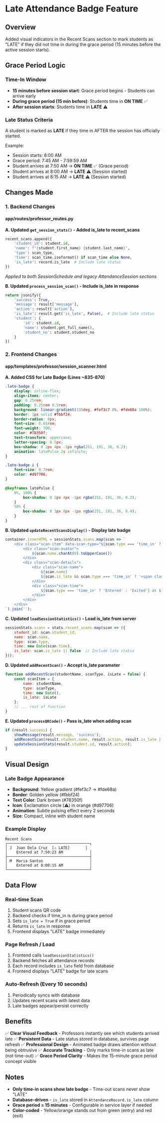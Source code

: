# Late Attendance Badge Feature

## Overview
Added visual indicators in the Recent Scans section to mark students as "LATE" if they did not time in during the grace period (15 minutes before the active session starts).

## Grace Period Logic

### Time-In Window
- **15 minutes before session start**: Grace period begins - Students can arrive early
- **During grace period (15 min before)**: Students time in **ON TIME** ✅
- **After session starts**: Students time in **LATE** ⚠️

### Late Status Criteria
A student is marked as **LATE** if they time in AFTER the session has officially started.

Example:
- Session starts: 8:00 AM
- Grace period: 7:45 AM - 7:59:59 AM
- Student arrives at 7:50 AM → **ON TIME** ✅ (Grace period)
- Student arrives at 8:00 AM → **LATE** ⚠️ (Session started)
- Student arrives at 8:15 AM → **LATE** ⚠️ (Session started)

## Changes Made

### 1. Backend Changes

#### app/routes/professor_routes.py

**A. Updated `get_session_stats()` - Added is_late to recent_scans**
```python
recent_scans.append({
    'student_id': student.id,
    'name': f"{student.first_name} {student.last_name}",
    'type': scan_type,
    'time': scan_time.isoformat() if scan_time else None,
    'is_late': record.is_late  # Include late status
})
```
*Applied to both SessionSchedule and legacy AttendanceSession sections*

**B. Updated `process_session_scan()` - Include is_late in response**
```python
return jsonify({
    'success': True,
    'message': result['message'],
    'action': result['action'],
    'is_late': result.get('is_late', False),  # Include late status
    'student': {
        'id': student.id,
        'name': student.get_full_name(),
        'student_no': student.student_no
    }
})
```

### 2. Frontend Changes

#### app/templates/professor/session_scanner.html

**A. Added CSS for Late Badge (Lines ~835-870)**
```css
.late-badge {
    display: inline-flex;
    align-items: center;
    gap: 0.25rem;
    padding: 0.25rem 0.5rem;
    background: linear-gradient(135deg, #fef3c7 0%, #fde68a 100%);
    border: 1px solid #fbbf24;
    border-radius: 6px;
    font-size: 0.65rem;
    font-weight: 700;
    color: #78350f;
    text-transform: uppercase;
    letter-spacing: 0.5px;
    box-shadow: 0 2px 4px -1px rgba(251, 191, 36, 0.2);
    animation: latePulse 2s infinite;
}

.late-badge i {
    font-size: 0.7rem;
    color: #d97706;
}

@keyframes latePulse {
    0%, 100% {
        box-shadow: 0 2px 4px -1px rgba(251, 191, 36, 0.2);
    }
    50% {
        box-shadow: 0 3px 8px -1px rgba(251, 191, 36, 0.4);
    }
}
```

**B. Updated `updateRecentScansDisplay()` - Display late badge**
```javascript
container.innerHTML = sessionStats.scans.map(scan => `
    <div class="scan-item" data-scan-type="${scan.type === 'time_in' ? 'entry' : 'exit'}">
        <div class="scan-avatar">
            ${scan.name.charAt(0).toUpperCase()}
        </div>
        <div class="scan-details">
            <div class="scan-name">
                ${scan.name}
                ${scan.is_late && scan.type === 'time_in' ? '<span class="late-badge"><i class="fas fa-exclamation-circle"></i> LATE</span>' : ''}
            </div>
            <div class="scan-time">
                ${scan.type === 'time_in' ? 'Entered' : 'Exited'} at ${scan.time.toLocaleTimeString()}
            </div>
        </div>
    </div>
`).join('');
```

**C. Updated `loadSessionStatistics()` - Load is_late from server**
```javascript
sessionStats.scans = stats.recent_scans.map(scan => ({
    student_id: scan.student_id,
    name: scan.name,
    type: scan.type,
    time: new Date(scan.time),
    is_late: scan.is_late || false  // Include late status
}));
```

**D. Updated `addRecentScan()` - Accept is_late parameter**
```javascript
function addRecentScan(studentName, scanType, isLate = false) {
    const scanItem = {
        name: studentName,
        type: scanType,
        time: new Date(),
        is_late: isLate
    };
    // ... rest of function
}
```

**E. Updated `processQRCode()` - Pass is_late when adding scan**
```javascript
if (result.success) {
    showMessage(result.message, 'success');
    addRecentScan(result.student.name, result.action, result.is_late || false);
    updateSessionStats(result.student.id, result.action);
}
```

## Visual Design

### Late Badge Appearance
- **Background**: Yellow gradient (#fef3c7 → #fde68a)
- **Border**: Golden yellow (#fbbf24)
- **Text Color**: Dark brown (#78350f)
- **Icon**: Exclamation circle (⚠️) in orange (#d97706)
- **Animation**: Subtle pulsing effect every 2 seconds
- **Size**: Compact, inline with student name

### Example Display
```
Recent Scans
┌─────────────────────────────────────┐
│ J  Juan Dela Cruz  [⚠️ LATE]       │
│    Entered at 7:50:23 AM            │
├─────────────────────────────────────┤
│ M  Maria Santos                     │
│    Entered at 8:00:15 AM            │
└─────────────────────────────────────┘
```

## Data Flow

### Real-time Scan
1. Student scans QR code
2. Backend checks if time_in is during grace period
3. Sets `is_late = True` if in grace period
4. Returns `is_late` in response
5. Frontend displays "LATE" badge immediately

### Page Refresh / Load
1. Frontend calls `loadSessionStatistics()`
2. Backend fetches all attendance records
3. Each record includes `is_late` field from database
4. Frontend displays "LATE" badge for late scans

### Auto-Refresh (Every 10 seconds)
1. Periodically syncs with database
2. Updates recent scans with latest data
3. Late badges appear/persist correctly

## Benefits

✅ **Clear Visual Feedback** - Professors instantly see which students arrived late
✅ **Persistent Data** - Late status stored in database, survives page refresh
✅ **Professional Design** - Animated badge draws attention without being obtrusive
✅ **Accurate Tracking** - Only marks time-in scans as late (not time-out)
✅ **Grace Period Clarity** - Makes the 15-minute grace period concept visible

## Notes

- **Only time-in scans show late badge** - Time-out scans never show "LATE"
- **Database-driven** - `is_late` stored in `AttendanceRecord.is_late` column
- **Grace period = 15 minutes** - Configurable in service layer if needed
- **Color-coded** - Yellow/orange stands out from green (entry) and red (exit)
